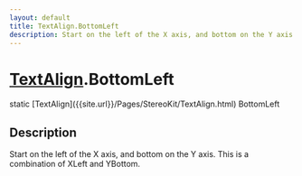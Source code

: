 ```yaml
---
layout: default
title: TextAlign.BottomLeft
description: Start on the left of the X axis, and bottom on the Y axis. This is a combination of XLeft and YBottom.
---
```

# [TextAlign]({{site.url}}/Pages/StereoKit/TextAlign.html).BottomLeft

<div class='signature' markdown='1'>
static [TextAlign]({{site.url}}/Pages/StereoKit/TextAlign.html) BottomLeft
</div>

## Description
Start on the left of the X axis, and bottom on the Y
axis. This is a combination of XLeft and YBottom.

